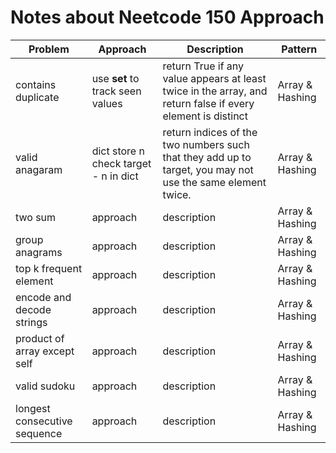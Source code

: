 # Notes about Neetcode 150 Approach


| Problem                      | Approach                              | Description                                                                                                 | Pattern         |
| ---------------------------- | ------------------------------------- | ----------------------------------------------------------------------------------------------------------- | --------------- |
| contains duplicate           | use **set** to track seen values      | return True if any value appears at least twice in the array, and return false if every element is distinct | Array & Hashing |
| valid anagaram               | dict store n check target - n in dict | return indices of the two numbers such that they add up to target, you may not use the same element twice.  | Array & Hashing |
| two sum                      | approach                              | description                                                                                                 | Array & Hashing |
| group anagrams               | approach                              | description                                                                                                 | Array & Hashing |
| top k frequent element       | approach                              | description                                                                                                 | Array & Hashing |
| encode and decode strings    | approach                              | description                                                                                                 | Array & Hashing |
| product of array except self | approach                              | description                                                                                                 | Array & Hashing |
| valid sudoku                 | approach                              | description                                                                                                 | Array & Hashing |
| longest consecutive sequence | approach                              | description                                                                                                 | Array & Hashing |
